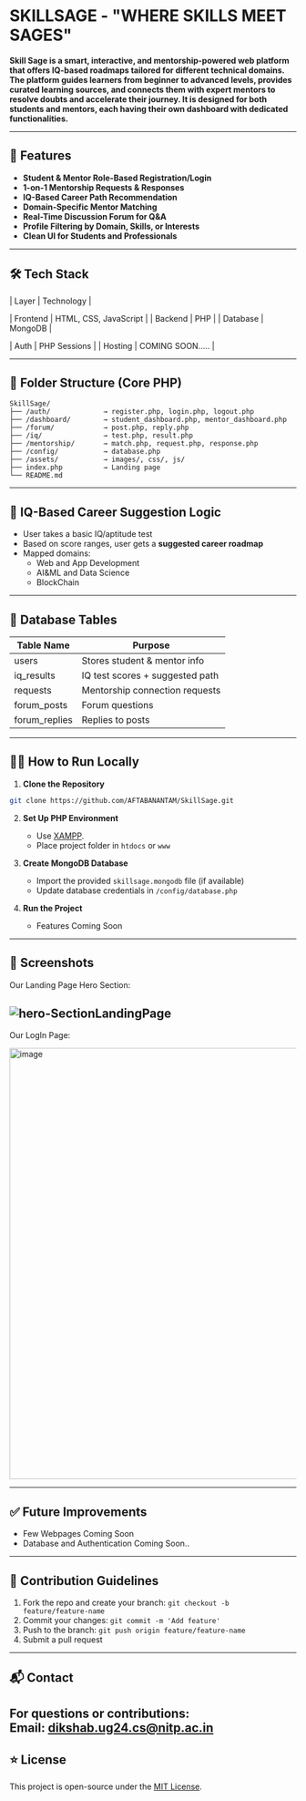 # SKILLSAGE - "WHERE SKILLS MEET SAGES"

**Skill Sage is a smart, interactive, and mentorship-powered web platform that offers IQ-based roadmaps tailored for different technical domains. The platform guides learners from beginner to advanced levels, provides curated learning sources, and connects them with expert mentors to resolve doubts and accelerate their journey. It is designed for both students and mentors, each having their own dashboard with dedicated functionalities.**

---

## 🚀 Features

- **Student & Mentor Role-Based Registration/Login**
- **1-on-1 Mentorship Requests & Responses**
- **IQ-Based Career Path Recommendation**
- **Domain-Specific Mentor Matching**
- **Real-Time Discussion Forum for Q&A**
- **Profile Filtering by Domain, Skills, or Interests**
- **Clean UI for Students and Professionals**

---

## 🛠️ Tech Stack

| Layer       | Technology                    |

| Frontend    | HTML, CSS, JavaScript         |
| Backend     | PHP                           |
| Database    | MongoDB                       |

| Auth        | PHP Sessions                  |
| Hosting     | COMING SOON.....              |

---

## 📁 Folder Structure (Core PHP)

```
SkillSage/
├── /auth/             → register.php, login.php, logout.php
├── /dashboard/        → student_dashboard.php, mentor_dashboard.php
├── /forum/            → post.php, reply.php
├── /iq/               → test.php, result.php
├── /mentorship/       → match.php, request.php, response.php
├── /config/           → database.php
├── /assets/           → images/, css/, js/
├── index.php          → Landing page
└── README.md
```

---

## 🧠 IQ-Based Career Suggestion Logic

- User takes a basic IQ/aptitude test
- Based on score ranges, user gets a **suggested career roadmap**
- Mapped domains:
  - Web and App Development 
  - AI&ML and Data Science
  - BlockChain

---

## 🧪 Database Tables

| Table Name       | Purpose                         |
|------------------|---------------------------------|
| users            | Stores student & mentor info    |
| iq_results       | IQ test scores + suggested path |
| requests         | Mentorship connection requests  |
| forum_posts      | Forum questions                 |
| forum_replies    | Replies to posts                |

---

## 🧑‍💻 How to Run Locally

1. **Clone the Repository**

```bash
git clone https://github.com/AFTABANANTAM/SkillSage.git
```

2. **Set Up PHP Environment**
   - Use [XAMPP](https://www.apachefriends.org/index.html).
   - Place project folder in `htdocs` or `www`

3. **Create MongoDB Database**
   - Import the provided `skillsage.mongodb` file (if available)
   - Update database credentials in `/config/database.php`

4. **Run the Project**
   - Features Coming Soon

---

## 📸 Screenshots

Our Landing Page Hero Section:

![hero-SectionLandingPage](https://github.com/user-attachments/assets/791ad444-8a3a-4f68-bbef-86d24461cd8b)
- 
Our LogIn Page:

<img width="757" alt="image" src="https://github.com/user-attachments/assets/ade6c0ae-f24c-4ee1-a27a-4270944b2547" />

---

## ✅ Future Improvements

- Few Webpages Coming Soon
- Database and Authentication Coming Soon..

---

## 🤝 Contribution Guidelines

1. Fork the repo and create your branch: `git checkout -b feature/feature-name`
2. Commit your changes: `git commit -m 'Add feature'`
3. Push to the branch: `git push origin feature/feature-name`
4. Submit a pull request

---

## 📬 Contact

For questions or contributions:  
Email:  dikshab.ug24.cs@nitp.ac.in
---

## ⭐ License

This project is open-source under the [MIT License](LICENSE).

